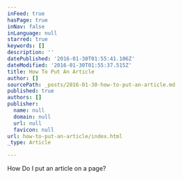 ```yaml
---
inFeed: true
hasPage: true
inNav: false
inLanguage: null
starred: true
keywords: []
description: ''
datePublished: '2016-01-30T01:55:41.106Z'
dateModified: '2016-01-30T01:55:37.515Z'
title: How To Put An Article
author: []
sourcePath: _posts/2016-01-30-how-to-put-an-article.md
published: true
authors: []
publisher:
  name: null
  domain: null
  url: null
  favicon: null
url: how-to-put-an-article/index.html
_type: Article

---
```

How Do I put an article on a page?